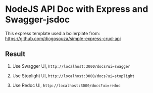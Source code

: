 # NodeJS API Doc with Express and Swagger-jsdoc

This express template used a boilerplate from: https://github.com/diogosouza/simple-express-crud-api

## Result

1. Use Swagger UI, `http://localhost:3000/docs?ui=swagger`

2. Use Stoplight UI, `http://localhost:3000/docs?ui=stoplight`

3. Use Redoc UI, `http://localhost:3000/docs?ui=redoc`
